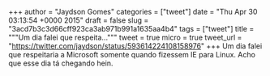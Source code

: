 
+++
author = "Jaydson Gomes"
categories = ["tweet"]
date = "Thu Apr 30 03:13:54 +0000 2015"
draft = false
slug = "3acd7b3c3d66cff923ca3ab971b991a1635aa4b4"
tags = ["tweet"]
title = """Um dia falei que respeita..."""
tweet = true
micro = true
tweet_url = "https://twitter.com/jaydson/status/593614224108158976"
+++
Um dia falei que respeitaria a Microsoft somente quando fizessem IE para Linux. Acho que esse dia tá chegando hein.
